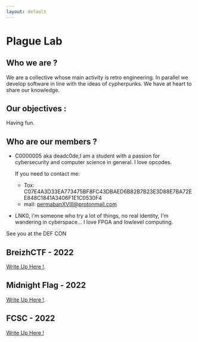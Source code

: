 ```yaml
---
layout: default
---
```



# Plague Lab

## Who we are ?

We are a collective whose main activity is retro engineering. In parallel we develop software in line with the ideas of cypherpunks. 
We have at heart to share our knowledge. 

## Our objectives :

Having fun.

## Who are our members ?

* C0000005 aka deadc0de,I am a student with a passion for cybersecurity and computer science in general. I love opcodes. 
  
  If you need to contact me: 
    * Tox:  C07E4A3D33EA773475BF8FC43DBAED6B82B7B23E3D88E7BA72EE848C1841A3406F1E1C0530F4
    * mail: permabanXVIII@protonmail.com

* LNK0, i'm someone who try a lot of things, no real identity, I'm wandering in cyberspace... I love FPGA and lowlevel computing.



See you at the DEF CON

## BreizhCTF - 2022 

[Write Up Here !](./CTF/2022/BreizhCTF/BreizhCTF.md).

## Midnight Flag - 2022

[Write Up Here !](./CTF/2022/MidnightFlagCTF/midnightflag.md).

## FCSC - 2022 
[Write Up Here !](./CTF/2022/FCSC/FCSC2022/Hardware/FCSC.md)

